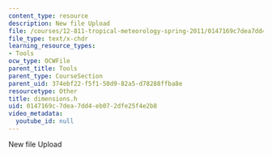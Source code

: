```yaml
---
content_type: resource
description: New file Upload
file: /courses/12-811-tropical-meteorology-spring-2011/0147169c7dea7dd4eb072dfe25f4e2b8_dimensions.h
file_type: text/x-chdr
learning_resource_types:
- Tools
ocw_type: OCWFile
parent_title: Tools
parent_type: CourseSection
parent_uid: 374ebf22-f5f1-50d9-82a5-d78288ffba8e
resourcetype: Other
title: dimensions.h
uid: 0147169c-7dea-7dd4-eb07-2dfe25f4e2b8
video_metadata:
  youtube_id: null
---
```

New file Upload
